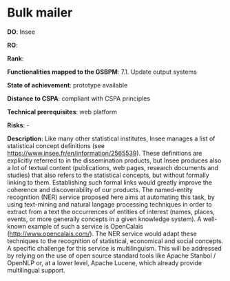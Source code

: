 # Bulk mailer

**DO**: Insee

**RO**:

**Rank**: 

**Functionalities mapped to the GSBPM**: 7.1. Update output systems

**State of achievement**: prototype available

**Distance to CSPA**: compliant with CSPA principles

**Technical prerequisites**: web platform

**Risks**: -

**Description**: Like many other statistical institutes, Insee manages a list of statistical concept definitions (see https://www.insee.fr/en/information/2565539). These definitions are explicitly referred to in the dissemination products, but Insee produces also a lot of textual content (publications, web pages, research documents and studies) that also refers to the statistical concepts, but without formally linking to them. Establishing such formal links would greatly improve the coherence and discoverability of our products. 
The named-entity recognition (NER) service proposed here aims at automating this task, by using text-mining and natural langage processing techniques in order to extract from a text the occurrences of entities of interest (names, places, events, or more generally concepts in a given knowledge system). A well-known example of such a service is OpenCalais (http://www.opencalais.com/). The NER service would adapt these techniques to the recognition of statistical, economical and social concepts. 
 A specific challenge for this service is multilinguism. This will be addressed by relying on the use of open source standard tools like Apache Stanbol / OpenNLP or, at a lower level, Apache Lucene, which already provide multilingual support.
